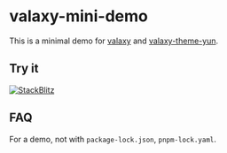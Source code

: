 # valaxy-mini-demo

This is a minimal demo for [valaxy](https://github.com/YunYouJun/valaxy) and [valaxy-theme-yun](https://github.com/YunYouJun/valaxy/tree/main/packages/valaxy-theme-yun).

## Try it

[![StackBlitz](https://developer.stackblitz.com/img/open_in_stackblitz.svg)](https://stackblitz.com/edit/valaxy)

## FAQ

For a demo, not with `package-lock.json`, `pnpm-lock.yaml`.

